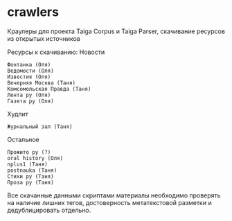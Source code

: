 # crawlers
Краулеры для проекта Taiga Corpus и Taiga Parser, скачивание ресурсов из открытых источников

Ресурсы к скачиванию:
Новости

    Фонтанка (Оля)
    Ведомости (Оля)
    Известия (Оля)
    Вечерняя Москва (Таня)
    Комсомольская Правда (Таня)
    Лента ру (Оля)
    Газета ру (Оля)

Худлит 

    Журнальный зал (Таня)

Остальное 

    Прожито ру (?)
    oral history (Оля)
    nplus1 (Таня)
    postnauka (Таня)
    Стихи ру (Таня)
    Проза ру (Таня)

Все скачанные данными скриптами материалы необходимо проверять на наличие лишних тегов, достоверность метатекстовой разметки и дедублицировать отдельно.
